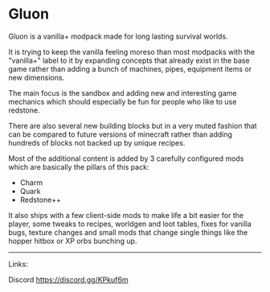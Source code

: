 # Gluon

Gluon is a vanilla+ modpack made for long lasting survival worlds.

It is trying to keep the vanilla feeling moreso than most modpacks with the "vanilla+" label to it by expanding concepts that already exist in the base game rather than adding a bunch of machines, pipes, equipment items or new dimensions.

The main focus is the sandbox and adding new and interesting game mechanics which should especially be fun for people who like to use redstone. 

There are also several new building blocks but in a very muted fashion that can be compared to future versions of minecraft rather than adding hundreds of blocks not backed up by unique recipes.

Most of the additional content is added by 3 carefully configured mods which are basically the pillars of this pack:
- Charm
- Quark
- Redstone++

It also ships with a few client-side mods to make life a bit easier for the player, some tweaks to recipes, worldgen and loot tables, fixes for vanilla bugs, texture changes and small mods that change single things like the hopper hitbox or XP orbs bunching up.

---
Links:

Discord https://discord.gg/KPkuf6m
